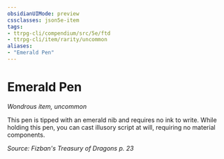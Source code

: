 ```yaml
---
obsidianUIMode: preview
cssclasses: json5e-item
tags:
- ttrpg-cli/compendium/src/5e/ftd
- ttrpg-cli/item/rarity/uncommon
aliases: 
- "Emerald Pen"
---
```

# Emerald Pen
*Wondrous item, uncommon*  


This pen is tipped with an emerald nib and requires no ink to write. While holding this pen, you can cast illusory script at will, requiring no material components.

*Source: Fizban's Treasury of Dragons p. 23*